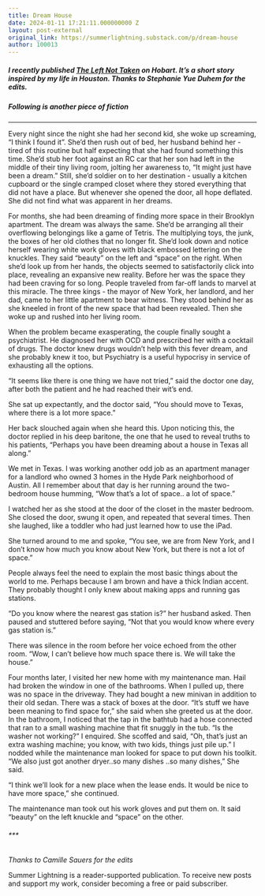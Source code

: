 ```yaml
---
title: Dream House
date: 2024-01-11 17:21:11.000000000 Z
layout: post-external
original_link: https://summerlightning.substack.com/p/dream-house
author: 100013
---
```


##### _I recently published [The Left Not Taken](https://www.hobartpulp.com/web_features/the-left-not-taken) on Hobart. It’s a short story inspired by my life in Houston. Thanks to Stephanie Yue Duhem for the edits._ 

##### _Following is another piece of fiction_

* * *

Every night since the night she had her second kid, she woke up screaming, “I think I found it”. She’d then rush out of bed, her husband behind her - tired of this routine but half expecting that she had found something this time. She’d stub her foot against an RC car that her son had left in the middle of their tiny living room, jolting her awareness to, “It might just have been a dream.” Still, she’d soldier on to her destination - usually a kitchen cupboard or the single cramped closet where they stored everything that did not have a place. But whenever she opened the door, all hope deflated. She did not find what was apparent in her dreams.

For months, she had been dreaming of finding more space in their Brooklyn apartment. The dream was always the same. She’d be arranging all their overflowing belongings like a game of Tetris. The multiplying toys, the junk, the boxes of her old clothes that no longer fit. She’d look down and notice herself wearing white work gloves with black embossed lettering on the knuckles. They said  “beauty” on the left and “space” on the right. When she’d look up from her hands, the objects seemed to satisfactorily click into place, revealing an expansive new reality. Before her was the space they had been craving for so long. People traveled from far-off lands to marvel at this miracle. The three kings - the mayor of New York, her landlord, and her dad, came to her little apartment to bear witness. They stood behind her as she kneeled in front of the new space that had been revealed. Then she woke up and rushed into her living room. 

When the problem became exasperating, the couple finally sought a psychiatrist. He diagnosed her with OCD and prescribed her with a cocktail of drugs. The doctor knew drugs wouldn’t help with this fever dream, and she probably knew it too, but Psychiatry is a useful hypocrisy in service of exhausting all the options. 

“It seems like there is one thing we have not tried,” said the doctor one day, after both the patient and he had reached their wit’s end.

She sat up expectantly, and the doctor said, “You should move to Texas, where there is a lot more space.” 

Her back slouched again when she heard this. Upon noticing this, the doctor replied in his deep baritone, the one that he used to reveal truths to his patients, “Perhaps you have been dreaming about a house in Texas all along.” 

We met in Texas. I was working another odd job as an apartment manager for a landlord who owned 3 homes in the Hyde Park neighborhood of Austin. All I remember about that day is her running around the two-bedroom house humming, “Wow that’s a lot of space.. a lot of space.” 

I watched her as she stood at the door of the closet in the master bedroom. She closed the door, swung it open, and repeated that several times. Then she laughed, like a toddler who had just learned how to use the iPad. 

She turned around to me and spoke, “You see, we are from New York, and I don’t know how much you know about New York, but there is not a lot of space.”

People always feel the need to explain the most basic things about the world to me. Perhaps because I am brown and have a thick Indian accent. They probably thought I only knew about making apps and running gas stations.

“Do you know where the nearest gas station is?” her husband asked. Then paused and stuttered before saying, “Not that you would know where every gas station is.”

There was silence in the room before her voice echoed from the other room. “Wow, I can’t believe how much space there is. We will take the house.”

Four months later, I visited her new home with my maintenance man. Hail had broken the window in one of the bathrooms. When I pulled up, there was no space in the driveway. They had bought a new minivan in addition to their old sedan. There was a stack of boxes at the door. “It’s stuff we have been meaning to find space for,” she said when she greeted us at the door. In the bathroom, I noticed that the tap in the bathtub had a hose connected that ran to a small washing machine that fit snuggly in the tub. “Is the washer not working?” I enquired. She scoffed and said, “Oh, that’s just an extra washing machine; you know, with two kids, things just pile up.” I nodded while the maintenance man looked for space to put down his toolkit. “We also just got another dryer..so many dishes ..so many dishes,” She said. 

“I think we’ll look for a new place when the lease ends. It would be nice to have more space,” she continued.

The maintenance man took out his work gloves and put them on. It said “beauty” on the left knuckle and “space” on the other. 

###### \*\*\*

_Thanks to Camille Sauers for the edits_

Summer Lightning is a reader-supported publication. To receive new posts and support my work, consider becoming a free or paid subscriber.

